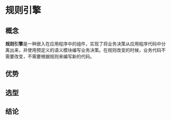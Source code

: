# 规则引擎

## 概念

​		**规则引擎**是一种嵌入在应用程序中的组件，实现了将业务决策从应用程序代码中分离出来，并使用预定义的语义模块编写业务决策。在规则改变的时候，业务代码不需要改变，不需要根据规则来编写新的代码。



## 优势



## 选型



## 结论

